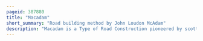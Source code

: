 ```yaml
---
pageid: 387880
title: "Macadam"
short_summary: "Road building method by John Loudon McAdam"
description: "Macadam is a Type of Road Construction pioneered by scottish Engineer John Loudon Mcadam in which crushed Stone is placed in shallow Convex Layers and compacted thoroughly. A binding Layer of Stone Dust may form ; it may also, after rolling, be covered with a Cement or bituminous Binder to keep Dust and Stones together. This Method simplified what at the Time was considered state-of-the-art."
---
```

